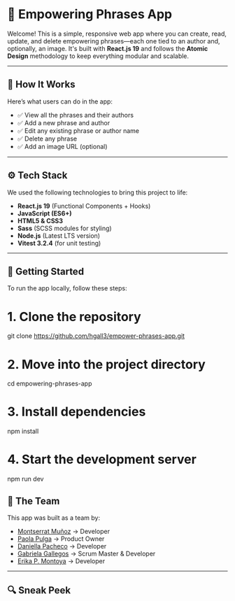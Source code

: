 # 🌱 Empowering Phrases App

Welcome! This is a simple, responsive web app where you can create, read, update, and delete empowering phrases—each one tied to an author and, optionally, an image. It's built with **React.js 19** and follows the **Atomic Design** methodology to keep everything modular and scalable.

---

## 🧠 How It Works

Here’s what users can do in the app:

- ✅ View all the phrases and their authors  
- ✅ Add a new phrase and author  
- ✅ Edit any existing phrase or author name  
- ✅ Delete any phrase  
- ✅ Add an image URL (optional)

---

## ⚙️ Tech Stack

We used the following technologies to bring this project to life:

- **React.js 19** (Functional Components + Hooks)
- **JavaScript (ES6+)**
- **HTML5 & CSS3**
- **Sass** (SCSS modules for styling)
- **Node.js** (Latest LTS version)
- **Vitest 3.2.4** (for unit testing)

---

## 🧾 Getting Started

To run the app locally, follow these steps:

# 1. Clone the repository
git clone https://github.com/hgall3/empower-phrases-app.git

# 2. Move into the project directory
cd empowering-phrases-app

# 3. Install dependencies
npm install

# 4. Start the development server
npm run dev

## 👥 The Team

This app was built as a team by:

* [Montserrat Muñoz](https://github.com/Montc027) → Developer
* [Paola Pulga](https://github.com/Pao-Pul) → Product Owner
* [Daniella Pacheco](https://github.com/DaniPacheco8) → Developer
* [Gabriela Gallegos](https://github.com/hgall3) → Scrum Master & Developer
* [Erika P. Montoya](https://github.com/DevErika) → Developer

---


## 🔍 Sneak Peek 
